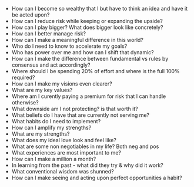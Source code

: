 - How can I become so wealthy that I but have to think an idea and have it be acted upon?
- How can I reduce risk while keeping or expanding the upside?
- How can I play bigger? What does bigger look like concretely?
- How can I better manage risk?
- How can I make a meaningful difference in this world?
- Who do I need to know to accelerate my goals?
- Who has power over me and how can I shift that dynamic?
- How can I make the difference between fundamental vs rules by consensus and act accordingly?
- Where should I be spending 20% of effort and where is the full 100% required?
- How can I make my visions even clearer?
- What are my key values?
- Where am I curently paying a premium for risk that I can handle otherwise?
- What downside am I not protecting? is that worth it?
- What beliefs do I have that are currently not serving me?
- What habits do I need to implement?
- How can I amplify my strengths?
- What are my strengths?
- What does my ideal love look and feel like?
- What are some non negotiables in my life? Both neg and pos
- What experiences are most important to me?
- How can I make a million a month?
- In learning from the past - what did they try & why did it work?
- What conventional wisdom was shunned?
- How can I make seeing and acting upon perfect opportunities a habit?
